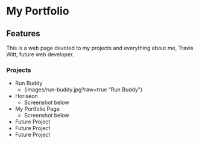 # My Portfolio

## Features
This is a web page devoted to my projects and everything about me, Travis Witt, future web developer.

### Projects
* Run Buddy
   * (images/run-buddy.jpg?raw=true "Run Buddy")
* Horiseon
   * Screenshot below
* My Portfolio Page
   * Screenshot below
* Future Project
* Future Project
* Future Project
